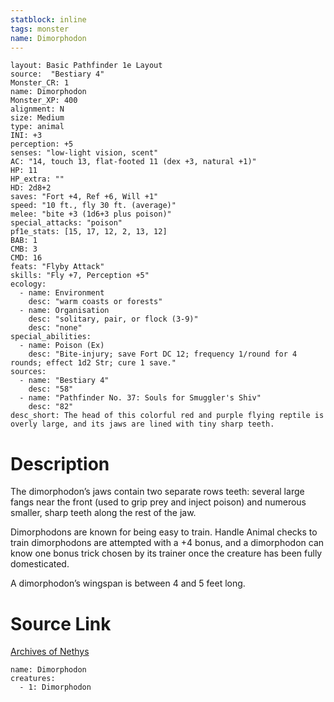```yaml
---
statblock: inline
tags: monster
name: Dimorphodon
---
```

```statblock
layout: Basic Pathfinder 1e Layout
source:  "Bestiary 4"
Monster_CR: 1
name: Dimorphodon
Monster_XP: 400
alignment: N
size: Medium
type: animal
INI: +3
perception: +5
senses: "low-light vision, scent"
AC: "14, touch 13, flat-footed 11 (dex +3, natural +1)"
HP: 11
HP_extra: ""
HD: 2d8+2
saves: "Fort +4, Ref +6, Will +1"
speed: "10 ft., fly 30 ft. (average)"
melee: "bite +3 (1d6+3 plus poison)"
special_attacks: "poison"
pf1e_stats: [15, 17, 12, 2, 13, 12]
BAB: 1
CMB: 3
CMD: 16
feats: "Flyby Attack"
skills: "Fly +7, Perception +5"
ecology:
  - name: Environment
    desc: "warm coasts or forests"
  - name: Organisation
    desc: "solitary, pair, or flock (3-9)"
    desc: "none"
special_abilities:
  - name: Poison (Ex)
    desc: "Bite-injury; save Fort DC 12; frequency 1/round for 4 rounds; effect 1d2 Str; cure 1 save."
sources:
  - name: "Bestiary 4"
    desc: "58"
  - name: "Pathfinder No. 37: Souls for Smuggler's Shiv"
    desc: "82"
desc_short: The head of this colorful red and purple flying reptile is overly large, and its jaws are lined with tiny sharp teeth.
```
# Description
The dimorphodon’s jaws contain two separate rows teeth: several large fangs near the front (used to grip prey and inject poison) and numerous smaller, sharp teeth along the rest of the jaw.

Dimorphodons are known for being easy to train. Handle Animal checks to train dimorphodons are attempted with a +4 bonus, and a dimorphodon can know one bonus trick chosen by its trainer once the creature has been fully domesticated.

A dimorphodon’s wingspan is between 4 and 5 feet long.
# Source Link
[Archives of Nethys](https://aonprd.com/MonsterDisplay.aspx?ItemName=Dimorphodon)
```encounter-table
name: Dimorphodon
creatures:
  - 1: Dimorphodon
```

